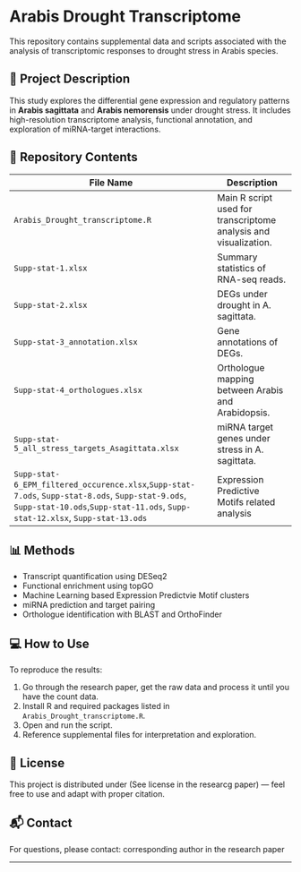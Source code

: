 # Arabis Drought Transcriptome

This repository contains supplemental data and scripts associated with the analysis of transcriptomic responses to drought stress in Arabis species.

## 🧪 Project Description

This study explores the differential gene expression and regulatory patterns in **Arabis sagittata** and **Arabis nemorensis** under drought stress. It includes high-resolution transcriptome analysis, functional annotation, and exploration of miRNA-target interactions.

## 📁 Repository Contents

| File Name                                      | Description |
|-----------------------------------------------|-------------|
| `Arabis_Drought_transcriptome.R`              | Main R script used for transcriptome analysis and visualization. |
| `Supp-stat-1.xlsx`                             | Summary statistics of RNA-seq reads. |
| `Supp-stat-2.xlsx`                             | DEGs under drought in A. sagittata. |
| `Supp-stat-3_annotation.xlsx`                 | Gene annotations of DEGs. |
| `Supp-stat-4_orthologues.xlsx`                | Orthologue mapping between Arabis and Arabidopsis. |
| `Supp-stat-5_all_stress_targets_Asagittata.xlsx` | miRNA target genes under stress in A. sagittata. |
| `Supp-stat-6_EPM_filtered_occurence.xlsx`,`Supp-stat-7.ods`, `Supp-stat-8.ods`, `Supp-stat-9.ods`, `Supp-stat-10.ods`,`Supp-stat-11.ods`, `Supp-stat-12.xlsx`, `Supp-stat-13.ods` | Expression Predictive Motifs related analysis |

## 📊 Methods

- Transcript quantification using DESeq2
- Functional enrichment using topGO
- Machine Learning based Expression Predictvie Motif clusters
- miRNA prediction and target pairing
- Orthologue identification with BLAST and OrthoFinder

## 💻 How to Use

To reproduce the results:
1. Go through the research paper, get the raw data and process it until you have the count data.
2. Install R and required packages listed in `Arabis_Drought_transcriptome.R`.
3. Open and run the script.
4. Reference supplemental files for interpretation and exploration.

## 📜 License

This project is distributed under (See license in the researcg paper) — feel free to use and adapt with proper citation.

## 📬 Contact

For questions, please contact: corresponding author in the research paper

---

